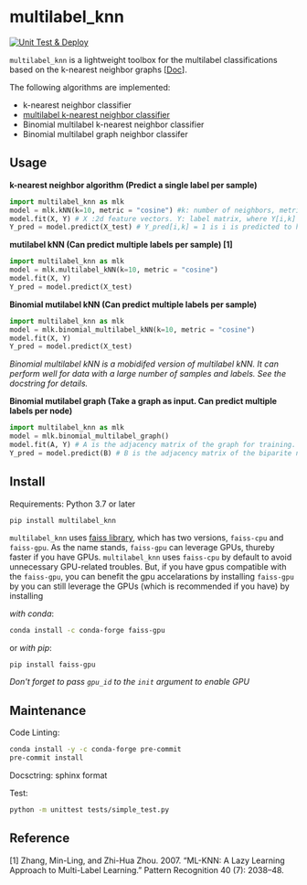 # multilabel_knn
[![Unit Test & Deploy](https://github.com/skojaku/multilabel_knn/actions/workflows/main.yml/badge.svg)](https://github.com/skojaku/multilabel_knn/actions/workflows/main.yml)


`multilabel_knn` is a lightweight toolbox for the multilabel classifications based on the k-nearest neighbor graphs [[Doc](https://multilabel_knn.readthedocs.io/en/latest/)].

The following algorithms are implemented:

- k-nearest neighbor classifier
- [multilabel k-nearest neighbor classifier](https://linkinghub.elsevier.com/retrieve/pii/S0031320307000027)
- Binomial multilabel k-nearest neighbor classifier
- Binomial multilabel graph neighbor classifer

## Usage

**k-nearest neighbor algorithm (Predict a single label per sample)**

```python
import multilabel_knn as mlk
model = mlk.kNN(k=10, metric = "cosine") #k: number of neighbors, metric: distance metric {"euclidean", "cosine"}
model.fit(X, Y) # X :2d feature vectors. Y: label matrix, where Y[i,k] = 1 if i has label k.
Y_pred = model.predict(X_test) # Y_pred[i,k] = 1 is i is predicted to have label k.
```

**mutilabel kNN (Can predict multiple labels per sample) [1]**

```python
import multilabel_knn as mlk
model = mlk.multilabel_kNN(k=10, metric = "cosine")
model.fit(X, Y)
Y_pred = model.predict(X_test) 
```

**Binomial mutilabel kNN (Can predict multiple labels per sample)**

```python
import multilabel_knn as mlk
model = mlk.binomial_multilabel_kNN(k=10, metric = "cosine")
model.fit(X, Y) 
Y_pred = model.predict(X_test) 
```
*Binomial multilabel kNN is a mobidifed version of multilabel kNN. It can perform well for data with a large number of samples and labels. 
See the docstring for details.*

**Binomial mutilabel graph (Take a graph as input. Can predict multiple labels per node)**

```python
import multilabel_knn as mlk
model = mlk.binomial_multilabel_graph()
model.fit(A, Y) # A is the adjacency matrix of the graph for training. A[i,j] =1 if node i has a link to node j. 
Y_pred = model.predict(B) # B is the adjacency matrix of the biparite network, where B[i,j] =1 if node i has a link to node j in the training graph.
```


## Install

Requirements: Python 3.7 or later


```bash
pip install multilabel_knn
```

`multilabel_knn` uses [faiss library](https://github.com/facebookresearch/faiss), which has two versions, `faiss-cpu` and `faiss-gpu`.
As the name stands, `faiss-gpu` can leverage GPUs, thureby faster if you have GPUs. `multilabel_knn` uses `faiss-cpu` by default to avoid unnecessary GPU-related troubles.
But, if you have gpus compatible with the `faiss-gpu`, you can benefit the gpu accelarations by installing `faiss-gpu` by
you can still leverage the GPUs (which is recommended if you have) by installing

*with conda*:
```bash
conda install -c conda-forge faiss-gpu
```

or *with pip*:
```
pip install faiss-gpu
```

*Don't forget to pass `gpu_id` to the `init` argument to enable GPU*


## Maintenance

Code Linting:
```bash
conda install -y -c conda-forge pre-commit
pre-commit install
```

Docsctring: sphinx format

Test:
```bash
python -m unittest tests/simple_test.py
```

## Reference
[1] Zhang, Min-Ling, and Zhi-Hua Zhou. 2007. “ML-KNN: A Lazy Learning Approach to Multi-Label Learning.” Pattern Recognition 40 (7): 2038–48.
